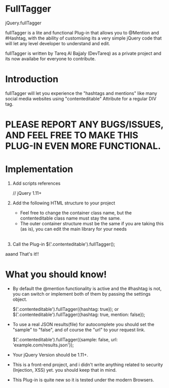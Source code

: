 FullTagger
==========
jQuery.fullTagger 

fullTagger is a lite and functional Plug-in that allows you to @Mention and #Hashtag, with the ability of customising
its a very simple jQuery code that will let any level developer to understand and edit.

fullTagger is written by Tareq Al Bajjaly (DevTareq) as a private project and its now availabe for everyone to contribute. 

Introduction 
==========

fullTagger will let you experience the "hashtags and mentions" like many social media websites using "contenteditable" Attribute for a regular DIV tag.

PLEASE REPORT ANY BUGS/ISSUES, AND FEEL FREE TO MAKE THIS PLUG-IN EVEN MORE FUNCTIONAL.
==========

Implementation 
==========

1) Add scripts references

    <script src="./jquery.min.js" type="text/javascript"></script> // jQuery 1.11+
    <script src="./fullTagger.js" type="text/javascript"></script> 

2) Add the following HTML structure to your project

    * Feel free to change the container class name, but the contenteditable class name must stay the same.
    * The outer container structure must be the same if you are taking this (as is), you can edit the main library for your needs

   <div class="conatiner">
     <div class="contenteditable" contenteditable="true"></div>
     <div class="autocomplete"></div>
   </div>
   
3) Call the Plug-in
    $('.contenteditable').fullTagger();

  aaand That's it!!
  
What you should know! 
==========

* By default the @mention functionality is active and the #hashtag is not, you can switch or implement both of them by passing the settings object.

    $('.contenteditable').fullTagger({hashtag: true});
or 
    $('.contenteditable').fullTagger({hashtag: true, mention: false});
   
* To use a real JSON results(file) for autocomplete you should set the "sample" to "false", and of course the "url" to your request link.

    $('.contenteditable').fullTagger({sample: false, url: 'example.com/results.json'}); 
    
* Your jQuery Version should be 1.11+.

* This is a front-end project, and i didn't write anything related to security (Injection, XSS) yet. 
  you should keep that in mind.

* This Plug-in is quite new so it is tested under the modern Browsers.








